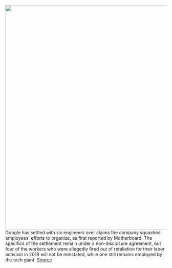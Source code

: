 <img src='https://cdn.vox-cdn.com/thumbor/4KnXCAWxrXq4wJj6f9F4Z3M5krY=/0x0:2040x1360/1200x800/filters:focal(857x517:1183x843)/cdn.vox-cdn.com/uploads/chorus_image/image/70654245/acastro_180427_1777_0001.0.jpg' width='700px' /><br/>
Google has settled with six engineers over claims the company squashed employees' efforts to organize, as first reported by Motherboard. The specifics of the settlement remain under a non-disclosure agreement, but four of the workers who were allegedly fired out of retaliation for their labor activism in 2019 will not be reinstated, while one still remains employed by the tech giant.
<a href='https://www.theverge.com/2022/3/21/22989683/google-fired-engineers-union-settlement-lawsuit-project-vivian'> Source <a/>